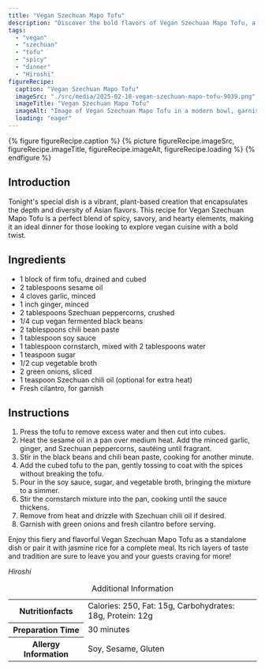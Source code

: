 ```yaml
---
title: "Vegan Szechuan Mapo Tofu"
description: "Discover the bold flavors of Vegan Szechuan Mapo Tofu, a spicy and savory delight perfect for any dinner occasion. This plant-based recipe brings a fiery twist to traditional Asian cuisine."
tags:
  - "vegan"
  - "szechuan"
  - "tofu"
  - "spicy"
  - "dinner"
  - "Hiroshi"
figureRecipe: 
  caption: "Vegan Szechuan Mapo Tofu"
  imageSrc: "./src/media/2025-02-18-vegan-szechuan-mapo-tofu-9039.png"
  imageTitle: "Vegan Szechuan Mapo Tofu"
  imageAlt: "Image of Vegan Szechuan Mapo Tofu in a modern bowl, garnished with green onions and cilantro, beside chopsticks and jasmine rice, on a minimalist table."
  loading: "eager"
---
```


{% figure figureRecipe.caption %}
{% picture figureRecipe.imageSrc, figureRecipe.imageTitle, figureRecipe.imageAlt, figureRecipe.loading %}
{% endfigure %}

## Introduction

Tonight's special dish is a vibrant, plant-based creation that encapsulates the depth and diversity of Asian flavors. This recipe for Vegan Szechuan Mapo Tofu is a perfect blend of spicy, savory, and hearty elements, making it an ideal dinner for those looking to explore vegan cuisine with a bold twist.

## Ingredients

- 1 block of firm tofu, drained and cubed 
- 2 tablespoons sesame oil 
- 4 cloves garlic, minced 
- 1 inch ginger, minced 
- 2 tablespoons Szechuan peppercorns, crushed 
- 1/4 cup vegan fermented black beans 
- 2 tablespoons chili bean paste 
- 1 tablespoon soy sauce 
- 1 tablespoon cornstarch, mixed with 2 tablespoons water 
- 1 teaspoon sugar 
- 1/2 cup vegetable broth 
- 2 green onions, sliced 
- 1 teaspoon Szechuan chili oil (optional for extra heat) 
- Fresh cilantro, for garnish

## Instructions

1. Press the tofu to remove excess water and then cut into cubes. 
2. Heat the sesame oil in a pan over medium heat. Add the minced garlic, ginger, and Szechuan peppercorns, sautéing until fragrant. 
3. Stir in the black beans and chili bean paste, cooking for another minute. 
4. Add the cubed tofu to the pan, gently tossing to coat with the spices without breaking the tofu. 
5. Pour in the soy sauce, sugar, and vegetable broth, bringing the mixture to a simmer. 
6. Stir the cornstarch mixture into the pan, cooking until the sauce thickens. 
7. Remove from heat and drizzle with Szechuan chili oil if desired. 
8. Garnish with green onions and fresh cilantro before serving.

Enjoy this fiery and flavorful Vegan Szechuan Mapo Tofu as a standalone dish or pair it with jasmine rice for a complete meal. Its rich layers of taste and tradition are sure to leave you and your guests craving for more!

*Hiroshi*

<table><caption class='sr-only'>Additional Information</caption><tr><th>Nutritionfacts</th><td>Calories: 250, Fat: 15g, Carbohydrates: 18g, Protein: 12g&nbsp;</td></tr><tr><th>Preparation Time</th><td>30 minutes&nbsp;</td></tr><tr><th>Allergy Information</th><td>Soy, Sesame, Gluten&nbsp;</td></tr></table>

